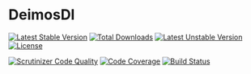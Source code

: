 # DeimosDI

[![Latest Stable Version](https://poser.pugx.org/deimos/di/v/stable)](https://packagist.org/packages/deimos/di)
[![Total Downloads](https://poser.pugx.org/deimos/di/downloads)](https://packagist.org/packages/deimos/di)
[![Latest Unstable Version](https://poser.pugx.org/deimos/di/v/unstable)](https://packagist.org/packages/deimos/di)
[![License](https://poser.pugx.org/deimos/di/license)](https://packagist.org/packages/deimos/di)

[![Scrutinizer Code Quality](https://scrutinizer-ci.com/g/DeimosProject/DI/badges/quality-score.png?b=master)](https://scrutinizer-ci.com/g/DeimosProject/DI/?branch=master)
[![Code Coverage](https://scrutinizer-ci.com/g/DeimosProject/DI/badges/coverage.png?b=master)](https://scrutinizer-ci.com/g/DeimosProject/DI/?branch=master)
[![Build Status](https://scrutinizer-ci.com/g/DeimosProject/DI/badges/build.png?b=master)](https://scrutinizer-ci.com/g/DeimosProject/DI/build-status/master)
